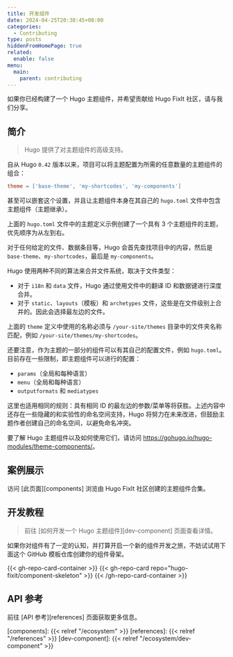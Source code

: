 ```yaml
---
title: 开发组件
date: 2024-04-25T20:30:45+08:00
categories:
  - Contributing
type: posts
hiddenFromHomePage: true
related:
  enable: false
menu:
  main:
    parent: contributing
---
```


如果你已经构建了一个 Hugo 主题组件，并希望贡献给 Hugo FixIt 社区，请与我们分享。

<!--more-->

## 简介

> Hugo 提供了对主题组件的高级支持。

自从 Hugo `0.42` 版本以来，项目可以将主题配置为所需的任意数量的主题组件的组合：

```toml
theme = ['base-theme', 'my-shortcodes', 'my-components']
```

甚至可以嵌套这个设置，并且让主题组件本身在其自己的 `hugo.toml` 文件中包含主题组件（主题继承）。

上面的 `hugo.toml` 文件中的主题定义示例创建了一个具有 3 个主题组件的主题，优先顺序为从左到右。

对于任何给定的文件、数据条目等，Hugo 会首先查找项目中的内容，然后是 `base-theme`、`my-shortcodes`，最后是 `my-components`。

Hugo 使用两种不同的算法来合并文件系统，取决于文件类型：

- 对于 `i18n` 和 `data` 文件，Hugo 通过使用文件中的翻译 ID 和数据键进行深度合并。
- 对于 `static`、`layouts`（模板）和 `archetypes` 文件，这些是在文件级别上合并的。因此会选择最左边的文件。

上面的 `theme` 定义中使用的名称必须与 `/your-site/themes` 目录中的文件夹名称匹配，例如 `/your-site/themes/my-shortcodes`。

还要注意，作为主题的一部分的组件可以有其自己的配置文件，例如 `hugo.toml`。目前存在一些限制，即主题组件可以进行的配置：

- `params`（全局和每种语言）
- `menu`（全局和每种语言）
- `outputformats` 和 `mediatypes`

这里也适用相同的规则：具有相同 ID 的最左边的参数/菜单等将获胜。上述内容中还存在一些隐藏的和实验性的命名空间支持，Hugo 将努力在未来改进，但鼓励主题作者创建自己的命名空间，以避免命名冲突。

要了解 Hugo 主题组件以及如何使用它们，请访问 <https://gohugo.io/hugo-modules/theme-components/>。

## 案例展示

访问 [此页面][components] 浏览由 Hugo FixIt 社区创建的主题组件合集。

## 开发教程

> 前往 [如何开发一个 Hugo 主题组件][dev-component] 页面查看详情。

如果你对组件有了一定的认知，并打算开启一个新的组件开发之旅，不妨试试用下面这个 GitHub 模板仓库创建你的组件骨架。

{{< gh-repo-card-container >}}
  {{< gh-repo-card repo="hugo-fixit/component-skeleton" >}}
{{< /gh-repo-card-container >}}

## API 参考

前往 [API 参考][references] 页面获取更多信息。

<!-- link reference definition -->
<!-- markdownlint-disable-file reference-links-images -->
[components]: {{< relref "/ecosystem" >}}
[references]: {{< relref "/references" >}}
[dev-component]: {{< relref "/ecosystem/dev-component" >}}
